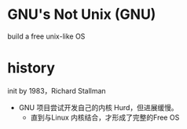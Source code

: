 # GNU's Not Unix (GNU)
build a free unix-like OS
# history
init by 1983，Richard Stallman
- GNU 项目尝试开发自己的内核 Hurd，但进展缓慢。
  - 直到与Linux 内核结合，才形成了完整的Free OS

